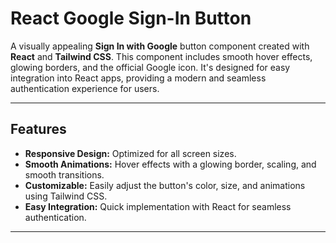 # React Google Sign-In Button

A visually appealing **Sign In with Google** button component created with **React** and **Tailwind CSS**. This component includes smooth hover effects, glowing borders, and the official Google icon. It's designed for easy integration into React apps, providing a modern and seamless authentication experience for users.

---

## Features

- **Responsive Design:** Optimized for all screen sizes.
- **Smooth Animations:** Hover effects with a glowing border, scaling, and smooth transitions.
- **Customizable:** Easily adjust the button's color, size, and animations using Tailwind CSS.
- **Easy Integration:** Quick implementation with React for seamless authentication.

---


